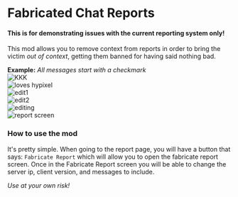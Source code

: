 # Fabricated Chat Reports
#### This is for demonstrating issues with the current reporting system only!

This mod allows you to remove context from reports in order to bring the victim *out of context*, getting them banned for having said nothing bad.

**Example:** *All messages start with a checkmark*  
![KKK](https://github.com/fxmorin/FabricatedChatReports/blob/master/images/kkk.png)  
![loves hypixel](https://github.com/fxmorin/FabricatedChatReports/blob/master/images/lovesHypixel.png)  
![edit1](https://github.com/fxmorin/FabricatedChatReports/blob/master/images/edit1.png)  
![edit2](https://github.com/fxmorin/FabricatedChatReports/blob/master/images/edit2.png)  
![editing](https://github.com/fxmorin/FabricatedChatReports/blob/master/images/editing.png)  
![report screen](https://github.com/fxmorin/FabricatedChatReports/blob/master/images/reportScreen.png)  

### How to use the mod
It's pretty simple. When going to the report page, you will have a button that says: `Fabricate Report` which will allow you to open the fabricate report screen.
Once in the Fabricate Report screen you will be able to change the server ip, client version, and messages to include.

*Use at your own risk!*  